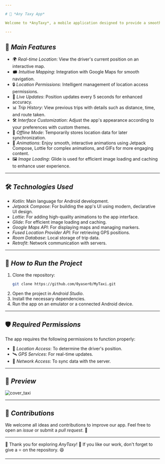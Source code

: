 ```yaml
---

# 🚕 *Any Taxy App*

Welcome to *AnyTaxy*, a mobile application designed to provide a smooth and efficient real-time location experience for taxi drivers. This project has been developed with love and expertise 💻✨

---
```


## 📱 *Main Features*

- 🌍 *Real-time Location*: View the driver's current position on an interactive map.
- 🗰 *Intuitive Mapping*: Integration with Google Maps for smooth navigation.
- 🔒 *Location Permissions*: Intelligent management of location access permissions.
- 🚀 *Live Updates*: Position updates every 5 seconds for enhanced accuracy.
- 📊 *Trip History*: View previous trips with details such as distance, time, and route taken.
- 🛠️ *Interface Customization*: Adjust the app's appearance according to your preferences with custom themes.
- 📡 *Offline Mode*: Temporarily stores location data for later synchronization.
- 🎨 *Animations*: Enjoy smooth, interactive animations using Jetpack Compose, Lottie for complex animations, and GIFs for more engaging content.
- 🖼️ *Image Loading*: Glide is used for efficient image loading and caching to enhance user experience.

---

## 🛠️ *Technologies Used*

- *Kotlin*: Main language for Android development.
- *Jetpack Compose*: For building the app's UI using modern, declarative UI design.
- *Lottie*: For adding high-quality animations to the app interface.
- *Glide*: For efficient image loading and caching.
- *Google Maps API*: For displaying maps and managing markers.
- *Fused Location Provider API*: For retrieving GPS positions.
- *Room Database*: Local storage of trip data.
- *Retrofit*: Network communication with servers.

---

## 🚀 *How to Run the Project*

1. Clone the repository:
   ```bash
   git clone https://github.com/0yaser0/MyTaxi.git
   ```
2. Open the project in *Android Studio*.
3. Install the necessary dependencies.
4. Run the app on an emulator or a connected Android device.

---

## 🛡️ *Required Permissions*

The app requires the following permissions to function properly:

- 📍 *Location Access*: To determine the driver's position.
- 🛰️ *GPS Services*: For real-time updates.
- 📡 *Network Access*: To sync data with the server.

---

## 📸 *Preview*

![cover_taxi](https://github.com/user-attachments/assets/1a8a015d-7d83-4e3c-ba49-693daebe6972)

---

## 💬 *Contributions*

We welcome all ideas and contributions to improve our app. Feel free to open an *issue* or submit a *pull request*. 🤚

---

🎉 Thank you for exploring *AnyTaxy*! 🚖 If you like our work, don't forget to give a ⭐ on the repository. 😄

---

